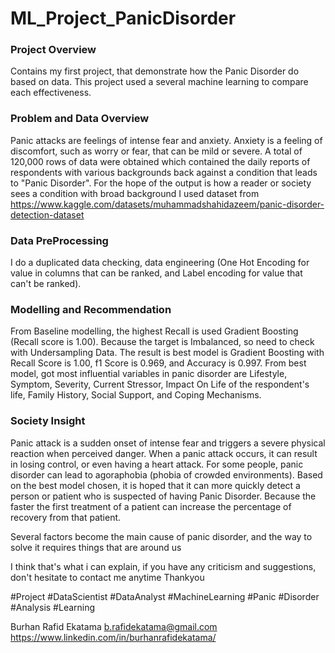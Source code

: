 # ML_Project_PanicDisorder

### Project Overview
Contains my first project, that demonstrate how the Panic Disorder do based on data. This project used a several machine learning to compare each effectiveness.

### Problem and Data Overview
Panic attacks are feelings of intense fear and anxiety. Anxiety is a feeling of discomfort, such as worry or fear, that can be mild or severe.
A total of 120,000 rows of data were obtained which contained the daily reports of respondents with various backgrounds back against a condition that leads to "Panic Disorder". For the hope of the output is how a reader or society sees a condition with broad background
I used dataset from https://www.kaggle.com/datasets/muhammadshahidazeem/panic-disorder-detection-dataset

### Data PreProcessing
I do a duplicated data checking, data engineering (One Hot Encoding for value in columns that can be ranked, and Label encoding for value that can't be ranked).

### Modelling and Recommendation
From Baseline modelling, the highest Recall is used Gradient Boosting (Recall score is 1.00). Because the target is Imbalanced, so need to check with Undersampling Data. The result is best model is Gradient Boosting with Recall Score is 1.00, f1 Score is 0.969, and Accuracy is 0.997.
From best model, got most influential variables in panic disorder are Lifestyle, Symptom, Severity, Current Stressor, Impact On Life of the respondent's life, Family History, Social Support, and Coping Mechanisms.

### Society Insight
Panic attack is a sudden onset of intense fear and triggers a severe physical reaction when perceived danger. When a panic attack occurs, it can result in losing control, or even having a heart attack. For some people, panic disorder can lead to agoraphobia (phobia of crowded environments).
Based on the best model chosen, it is hoped that it can more quickly detect a person or patient who is suspected of having Panic Disorder. Because the faster the first treatment of a patient can increase the percentage of recovery from that patient.

Several factors become the main cause of panic disorder, and the way to solve it requires things that are around us



I think that's what i can explain, if you have any criticism and suggestions, don't hesitate to contact me anytime
Thankyou


#Project #DataScientist #DataAnalyst #MachineLearning #Panic #Disorder #Analysis #Learning

Burhan Rafid Ekatama
b.rafidekatama@gmail.com
https://www.linkedin.com/in/burhanrafidekatama/
